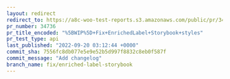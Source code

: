 ```yaml
---
layout: redirect
redirect_to: https://a8c-woo-test-reports.s3.amazonaws.com/public/pr/34736/api/index.html
pr_number: 34736
pr_title_encoded: "%5BWIP%5D+Fix+EnrichedLabel+Storybook+styles"
pr_test_type: api
last_published: "2022-09-20 03:12:44 +0000"
commit_sha: 7556fc8db077e5e9e52b5d997f8832c8eb0f587f
commit_message: "Add changelog"
branch_name: fix/enriched-label-storybook
---
```

